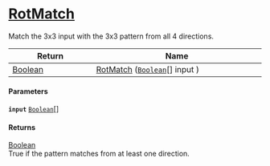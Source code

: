 # [RotMatch](./PatternMatching3x3--RotMatch.md)

Match the 3x3 input with the 3x3 pattern from all 4 directions.

| Return<div><a href="#"><img width=225></a></div> | Name<div><a href="#"><img width=525></a></div> | 
| --- | --- | 
| [Boolean](https://docs.microsoft.com/en-us/dotnet/api/System.Boolean) | [RotMatch](./PatternMatching3x3--RotMatch.md) ([`Boolean`](https://docs.microsoft.com/en-us/dotnet/api/System.Boolean)[] input ) | 


#### Parameters
**`input`**  [`Boolean`](https://docs.microsoft.com/en-us/dotnet/api/System.Boolean)[]<br>
#### Returns
[Boolean](https://docs.microsoft.com/en-us/dotnet/api/System.Boolean)<br>
True if the pattern matches from at least one direction.
